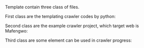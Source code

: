 Template contain three class of files.

First class are the templating crawler codes by python:

Second class are the example crawler project, which target web is Mafengwo:

Third class are some element can be used in crawler progress:
